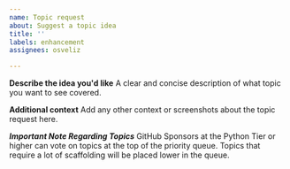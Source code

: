 ```yaml
---
name: Topic request
about: Suggest a topic idea
title: ''
labels: enhancement
assignees: osveliz

---
```


**Describe the idea you'd like**
A clear and concise description of what topic you want to see covered.

**Additional context**
Add any other context or screenshots about the topic request here.

***Important Note Regarding Topics***
GitHub Sponsors at the Python Tier or higher can vote on topics at the top of the priority queue. Topics that require a lot of scaffolding will be placed lower in the queue.
